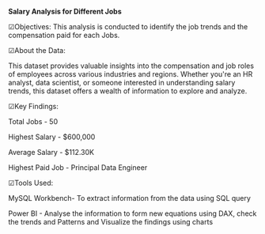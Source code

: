**Salary Analysis for Different Jobs**

☑Objectives: This analysis is conducted to identify the job trends and the compensation paid for each Jobs.

☑About the Data:

This dataset provides valuable insights into the compensation and job roles of employees across various industries and regions. Whether you're an HR analyst, data scientist, or someone interested in understanding salary trends, this dataset offers a wealth of information to explore and analyze.

☑Key Findings:

Total Jobs - 50

Highest Salary - $600,000

Average Salary - $112.30K

Highest Paid Job - Principal Data Engineer

☑Tools Used:

MySQL Workbench- To extract information from the data using SQL query

Power BI - Analyse the information to form new equations using DAX, 
check the trends and Patterns and Visualize the findings using charts
